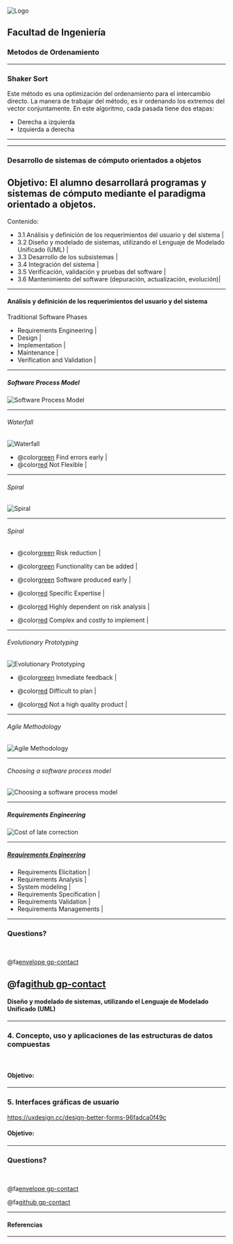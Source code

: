 ![Logo](http://www.ingenieria.unam.mx/nuestra_facultad/images/institucionales/escudos/escudofi_negro.)
## Facultad de Ingeniería
### Metodos de Ordenamiento


---
### Shaker Sort

 Este método es una optimización del ordenamiento para el intercambio directo.
 La manera de trabajar del método, es ir ordenando los extremos del vector conjuntamente. 
 En este algoritmo, cada pasada tiene dos etapas:

- Derecha a izquierda
- Izquierda a derecha
--- 

---


### Desarrollo de sistemas de cómputo orientados a objetos

Objetivo: El alumno desarrollará programas y sistemas de cómputo mediante el paradigma orientado a objetos.
---

Contenido: 
- 3.1  Análisis y definición de los requerimientos del usuario y del sistema |
- 3.2  Diseño y modelado de sistemas, utilizando el Lenguaje de Modelado Unificado (UML) |
- 3.3  Desarrollo de los subsistemas |
- 3.4  Integración del sistema |
- 3.5  Verificación, validación y pruebas del software |
- 3.6  Mantenimiento del software (depuración, actualización, evolución)|
---
#### Análisis y definición de los requerimientos del usuario y del sistema

Traditional Software Phases

- Requirements Engineering |
- Design |
- Implementation |
- Maintenance |
- Verification and Validation |

---
##### Software Process Model

![Software Process Model](https://i.ytimg.com/vi/laSrDtYtkXU/maxresdefault.jpg)

---
###### Waterfall

![Waterfall](https://xbsoftware.com/wp-content/uploads/2014/10/software-development-life-cycle.png)

* @color[green](OK) Find errors early |
* @color[red](NOK) Not Flexible |
---
###### Spiral

![Spiral](https://i.stack.imgur.com/7VrIo.jpg)

---
###### Spiral

* @color[green](OK) Risk reduction |
* @color[green](OK) Functionality can be added |
* @color[green](OK) Software produced early |

* @color[red](NOK) Specific Expertise |
* @color[red](NOK) Highly dependent on risk analysis |
* @color[red](NOK) Complex and costly to implement |
---
###### Evolutionary Prototyping
![Evolutionary Prototyping](http://1.bp.blogspot.com/U8_T_U3y_AM7YhjqxiabX7ag0W8ES5ZYMiWbO1dfbfc=w451-h237-no)

* @color[green](OK) Inmediate feedback |

* @color[red](NOK) Difficult to plan |
* @color[red](NOK) Not a high quality product |
---
###### Agile Methodology

![Agile Methodology](https://blog.trigent.com/wp-content/uploads/2016/06/roleofqa01.jpg)

---
###### Choosing a software process model

![Choosing a software process model](https://i.ytimg.com/vi/F5fuUs7oJu0/maxresdefault.jpg)

---
##### Requirements Engineering

![Cost of late correction](https://image.slidesharecdn.com/poorbusinessanalysis-v-2-140110041144-phpapp02/95/poor-business-analysis-the-culprit-of-it-project-failure-23-638.jpg?cb=1389327319)

---
##### [Requirements Engineering](https://en.wikipedia.org/wiki/Requirements_engineering)

- Requirements Elicitation |
- Requirements Analysis |
- System modeling |
- Requirements Specification |
- Requirements Validation |
- Requirements Managements |

---
### Questions?

<br>

@fa[envelope gp-contact](zmpk.fi@gmail.com)

@fa[github gp-contact](MarcoZmpk)
---
#### Diseño y modelado de sistemas, utilizando el Lenguaje de Modelado Unificado (UML)

---

### 4. Concepto, uso y aplicaciones de las estructuras de datos compuestas

<br>

#### Objetivo:
#### 

---

### 5. Interfaces gráficas de usuario

https://uxdesign.cc/design-better-forms-96fadca0f49c


#### Objetivo:
#### 
---


### Questions?

<br>

@fa[envelope gp-contact](zmpk.fi@gmail.com)

@fa[github gp-contact](MarcoZmpk)

---
#### Referencias
---
